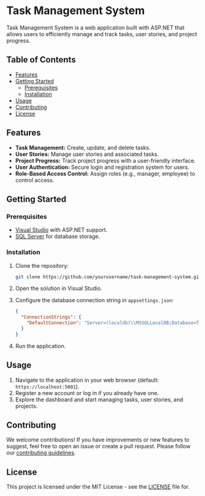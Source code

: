 # Task Management System

Task Management System is a web application built with ASP.NET that allows users to efficiently manage and track tasks, user stories, and project progress.

## Table of Contents

- [Features](#features)
- [Getting Started](#getting-started)
  - [Prerequisites](#prerequisites)
  - [Installation](#installation)
- [Usage](#usage)
- [Contributing](#contributing)
- [License](#license)

## Features

- **Task Management:** Create, update, and delete tasks.
- **User Stories:** Manage user stories and associated tasks.
- **Project Progress:** Track project progress with a user-friendly interface.
- **User Authentication:** Secure login and registration system for users.
- **Role-Based Access Control:** Assign roles (e.g., manager, employee) to control access.

## Getting Started

### Prerequisites

- [Visual Studio](https://visualstudio.microsoft.com/) with ASP.NET support.
- [SQL Server](https://www.microsoft.com/en-us/sql-server/sql-server-downloads) for database storage.

### Installation

1. Clone the repository:

    ```bash
    git clone https://github.com/yourusername/task-management-system.git
    ```

2. Open the solution in Visual Studio.

3. Configure the database connection string in `appsettings.json`:

    ```json
    {
      "ConnectionStrings": {
        "DefaultConnection": "Server=(localdb)\\MSSQLLocalDB;Database=TaskManagementDb;Trusted_Connection=True;MultipleActiveResultSets=true"
      }
    }
    ```

4. Run the application.

## Usage

1. Navigate to the application in your web browser (default: `https://localhost:5001`).
2. Register a new account or log in if you already have one.
3. Explore the dashboard and start managing tasks, user stories, and projects.

## Contributing

We welcome contributions! If you have improvements or new features to suggest, feel free to open an issue or create a pull request. Please follow our [contributing guidelines](CONTRIBUTING.md).

## License

This project is licensed under the MIT License - see the [LICENSE](LICENSE) file for.
